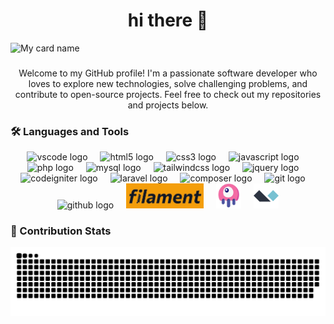 <h1 align="center">hi there 👋</h1>

![My card name](https://cardivo.vercel.app/api?name=MH&description=%20I%27m%20a%20developer%20who%20loves%20to%20code%20and%20explore%20new%20technologies!%20Let%27s%20collaborate!&image=https://avatars.githubusercontent.com/u/101302656?v=4&backgroundColor=%230F1626&pattern=topography&colorPattern=%23363c4e&opacity=1&fontColor=%23FFFFFF&instagram=h_h2mdi)



###
<p align="center">Welcome to my GitHub profile! I'm a passionate software developer who loves to explore new technologies, solve challenging problems, and contribute to open-source projects. Feel free to check out my repositories and projects below.</p>


<h3 align="left">🛠 Languages and Tools</h3>

<div align="center">
  <img src="https://cdn.jsdelivr.net/gh/devicons/devicon/icons/vscode/vscode-original.svg" height="40" alt="vscode logo" />
  <img width="12" />
  <img src="https://cdn.jsdelivr.net/gh/devicons/devicon/icons/html5/html5-original.svg" height="40" alt="html5 logo" />
  <img width="12" />
  <img src="https://cdn.jsdelivr.net/gh/devicons/devicon/icons/css3/css3-original.svg" height="40" alt="css3 logo" />
  <img width="12" />
  <img src="https://cdn.jsdelivr.net/gh/devicons/devicon/icons/javascript/javascript-original.svg" height="40" alt="javascript logo" />
  <img width="12" />
  <img src="https://cdn.jsdelivr.net/gh/devicons/devicon/icons/php/php-original.svg" height="40" alt="php logo" />
  <img width="12" />
  <img src="https://cdn.jsdelivr.net/gh/devicons/devicon/icons/mysql/mysql-original.svg" height="40" alt="mysql logo" />
  <img width="12" />
  <img src="https://cdn.simpleicons.org/tailwindcss/06B6D4" height="40" alt="tailwindcss logo" />
  <img width="12" />
  <img src="https://cdn.jsdelivr.net/gh/devicons/devicon/icons/jquery/jquery-original.svg" height="40" alt="jquery logo" />
  <img width="12" />
  <img src="https://cdn.jsdelivr.net/gh/devicons/devicon/icons/codeigniter/codeigniter-plain.svg" height="40" alt="codeigniter logo" />
  <img width="12" />
  <img src="https://cdn.simpleicons.org/laravel/FF2D20" height="40" alt="laravel logo" />
  <img width="12" />
  <img src="https://cdn.jsdelivr.net/gh/devicons/devicon/icons/composer/composer-original.svg" height="40" alt="composer logo" />
  <img width="12" />
  <img src="https://cdn.jsdelivr.net/gh/devicons/devicon/icons/git/git-original.svg" height="40" alt="git logo" />
  <img width="12" />
  <img src="https://cdn.jsdelivr.net/gh/devicons/devicon/icons/github/github-original.svg" height="40" alt="github logo" />
  <img width="12" />
  <img src="https://raw.githubusercontent.com/MHDrive/MHDrive/master/logo/filament.jpg" height="40" alt="filament logo">
  <img width="12" />
  <img src="https://raw.githubusercontent.com/MHDrive/MHDrive/master/logo/livewire.png" height="40" alt="livewire logo">
  <img width="12" />
  <img src="https://raw.githubusercontent.com/MHDrive/MHDrive/master/logo/alpine.svg" height="40" alt="alpine logo">
</div>

###

<h3 align="left">🐍 Contribution Stats</h3>

<div align="center">
  <picture>
    <source media="(prefers-color-scheme: dark)" srcset="https://github.com/MHDrive/MHDrive/blob/output/github-contribution-grid-snake-dark.svg">
    <source media="(prefers-color-scheme: light)" srcset="https://github.com/MHDrive/MHDrive/blob/output/github-contribution-grid-snake.svg">
    <img alt="GitHub Contribution Snake Animation" src="https://github.com/MHDrive/MHDrive/blob/output/github-contribution-grid-snake.svg">
  </picture>
</div>

###

<!-- 
<h3 align="left">📊 GitHub Language Stats</h3>

#[![Top Langs](https://github-readme-stats.vercel.app/api/top-langs/?username=MHDrive&layout=compact&theme=cobalt)](https://github.com/MHDrive/github-readme-stats)
-->

###
